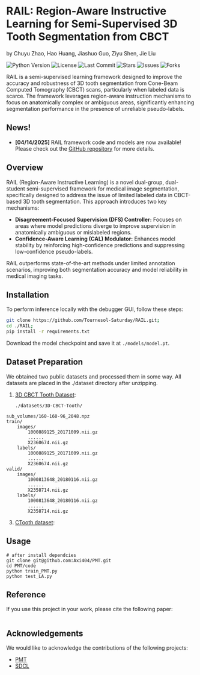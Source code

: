 # RAIL: Region-Aware Instructive Learning for Semi-Supervised 3D Tooth Segmentation from CBCT

by Chuyu Zhao, Hao Huang, Jiashuo Guo, Ziyu Shen, Jie Liu 

![Python Version](https://img.shields.io/badge/Python-3.8%2B-blue) 
![License](https://img.shields.io/github/license/Tournesol-Saturday/RAIL) 
![Last Commit](https://img.shields.io/github/last-commit/Tournesol-Saturday/RAIL) 
![Stars](https://img.shields.io/github/stars/Tournesol-Saturday/RAIL?style=social) 
![Issues](https://img.shields.io/github/issues/Tournesol-Saturday/RAIL) 
![Forks](https://img.shields.io/github/forks/Tournesol-Saturday/RAIL)

RAIL is a semi-supervised learning framework designed to improve the accuracy and robustness of 3D tooth segmentation from Cone-Beam Computed Tomography (CBCT) scans, particularly when labeled data is scarce. The framework leverages region-aware instruction mechanisms to focus on anatomically complex or ambiguous areas, significantly enhancing segmentation performance in the presence of unreliable pseudo-labels.

## News!

- **[04/14/2025]** RAIL framework code and models are now available! Please check out the [GitHub repository](#) for more details.

## Overview

RAIL (Region-Aware Instructive Learning) is a novel dual-group, dual-student semi-supervised framework for medical image segmentation, specifically designed to address the issue of limited labeled data in CBCT-based 3D tooth segmentation. This approach introduces two key mechanisms:
- **Disagreement-Focused Supervision (DFS) Controller:** Focuses on areas where model predictions diverge to improve supervision in anatomically ambiguous or mislabeled regions.
- **Confidence-Aware Learning (CAL) Modulator:** Enhances model stability by reinforcing high-confidence predictions and suppressing low-confidence pseudo-labels.

RAIL outperforms state-of-the-art methods under limited annotation scenarios, improving both segmentation accuracy and model reliability in medical imaging tasks.

## Installation

To perform inference locally with the debugger GUI, follow these steps:

```bash
git clone https://github.com/Tournesol-Saturday/RAIL.git;
cd ./RAIL;
pip install -r requirements.txt
```

Download the model checkpoint and save it at `./models/model.pt`.

## Dataset Preparation

We obtained two public datasets and processed them in some way. All datasets are placed in the ./dataset directory after unzipping.

  1. [3D CBCT Tooth Dataset](https://pan.baidu.com/share/init?surl=0qf6k10GE9OHYcJ76wrx-w&pwd=6ad8):
     ```
     ./datasets/3D-CBCT-Tooth/
	sub_volumes/160-160-96_2048.npz
	train/
		images/
			1000889125_20171009.nii.gz
			......
			X2360674.nii.gz
		labels/
			1000889125_20171009.nii.gz
			......
			X2360674.nii.gz
	valid/
		images/
			1000813648_20180116.nii.gz
			......
			X2358714.nii.gz
		labels/
			1000813648_20180116.nii.gz
			......
			X2358714.nii.gz
  3. [CTooth dataset](https://github.com/liangjiubujiu/CTooth):

## Usage

```
# after install dependcies
git clone git@github.com:Axi404/PMT.git
cd PMT/code
python train_PMT.py
python test_LA.py
```

## Reference

If you use this project in your work, please cite the following paper:

```
```



## Acknowledgements

We would like to acknowledge the contributions of the following projects:

- [PMT](https://github.com/Axi404/PMT)
- [SDCL](https://github.com/pascalcpp/SDCL)
